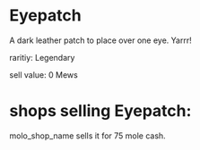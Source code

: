 # Eyepatch

A dark leather patch to place over one eye. Yarrr!

raritiy: Legendary

sell value: 0 Mews

# shops selling Eyepatch:

molo_shop_name sells it for 75 mole cash.